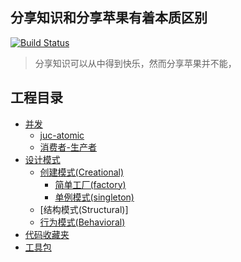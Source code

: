 ## 分享知识和分享苹果有着本质区别


[![Build Status](https://travis-ci.org/duxinglangzi/andy-tools.svg?branch=master)](https://travis-ci.org/duxinglangzi/andy-tools)

> 分享知识可以从中得到快乐，然而分享苹果并不能，

## 工程目录
- [并发](https://github.com/duxinglangzi/andy-tools/tree/master/src/main/java/com/andy/concurrent)
    - [juc-atomic](https://github.com/duxinglangzi/andy-tools/tree/master/src/main/java/com/andy/concurrent/juc/atomic)
    - [消费者-生产者](https://github.com/duxinglangzi/andy-tools/tree/master/src/main/java/com/andy/concurrent/consumerAndProducer)
- [设计模式](https://github.com/duxinglangzi/andy-tools/tree/master/src/main/java/com/andy/designPattern)
    - [创建模式(Creational)](https://github.com/duxinglangzi/andy-tools/tree/master/src/main/java/com/andy/designPattern/creational)
        - [简单工厂(factory)](https://github.com/duxinglangzi/andy-tools/tree/master/src/main/java/com/andy/designPattern/creational/factory)
        - [单例模式(singleton)](https://github.com/duxinglangzi/andy-tools/tree/master/src/main/java/com/andy/designPattern/creational/singleton)
    - [结构模式(Structural)]
    - [行为模式(Behavioral)](https://github.com/duxinglangzi/andy-tools/tree/master/src/main/java/com/andy/designPattern/behavioral)
- [代码收藏夹](https://github.com/duxinglangzi/andy-tools/tree/master/src/main/java/com/andy/codeCollector)
- [工具包](https://github.com/duxinglangzi/andy-tools/tree/master/src/main/java/com/andy/utils)
